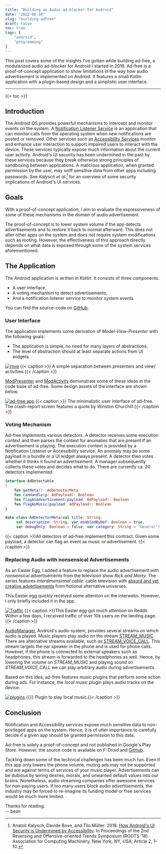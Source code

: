 ```yaml
---
title: "Building an Audio ad-blocker for Android"
date: "2022-08-10"
slug: "building-adfree"
draft: false
toc: true
tags: [
    "android",
    "programming"
]
---
```


This post covers some of the insights I've gotten while building ad-free, a
modularized audio ad-blocker for Android I started in 2016. Ad-free is a
proof-of-concept application to show limitations in the way how audio
advertisement is implemented on Android. It features a small Kotlin application
with a plugin-based design and a simplistic user interface. <!--more-->

---

{{< toc >}}

## Introduction
The Android OS provides powerful mechanisms to intercept and monitor events on
the system. A [Notification Listener Service]() is an application that can
monitor calls from the operating system when new notifications are posted or
removed. Other services such as [Accessibility Services]() monitor and enhance
user interaction to support impaired users to interact with the device. These
services typically expose much information about the current user activity.
Android's UI security has been undermined in the past by these services because
they break otherwise strong principles of sandboxing between applications. A
malicious application, when granted permission by the user, may sniff sensitive
data from other apps including passwords. See <cite> Kalysch et al.[^1]</cite>
for an overview of some security implications of Android's UI services.



[^1]: Anatoli Kalysch, Davide Bove, and Tilo Müller. 2018. [How Android's UI
    Security is Undermined by
    Accessibility](https://faui1-files.cs.fau.de/public/publications/a11y_final_version.pdf).
    In Proceedings of the 2nd Reversing and Offensive-oriented Trends Symposium
    (ROOTS '18). Association for Computing Machinery, New York, NY, USA, Article
    2, 1–10.


## Goals
With a proof-of-concept application, I aim to evaluate the expressiveness of
some of these mechanisms in the domain of audio advertisement.

The proof-of-concept is to lower system volume if the app detects advertisements
and to restore it back to normal afterward. This does not alter other apps on
the system and does not require system modifications such as rooting. However,
the effectiveness of this approach directly depends on what data is exposed
through some of the system services aforementioned.

## The Application
The Android application is written in _Kotlin_. It consists of three components.

- A user interface,
- A voting mechanism to detect advertisements,
- And a notification listener service to monitor system events.

You can find the source-code on
[GitHub](https://github.com/abertschi/ad-free/tree/master/app/src/main/java/ch/abertschi/adfree).

### User Interface

The application implements some derivation of _Model-View-Presenter_ with the
following goals:

- The application is simple, no need for many layers of abstractions,
- The level of abstraction should at least separate actions from UI widgets.

[![mvp](/blog/2022-08_adfree/mvp.svg#center)](/blog/2022-08_adfree/mvp.svg) {{<
caption >}} A simple separation between presenters and view/ activities.{{<
/caption >}}

[ModPresenter](https://github.com/abertschi/ad-free/blob/master/app/src/main/java/ch/abertschi/adfree/view/mod/ModPresenter.kt)
and
[ModActivity](https://github.com/abertschi/ad-free/blob/master/app/src/main/java/ch/abertschi/adfree/view/mod/ModActivity.kt)
demonstrate some of these ideas in the code base of ad-free. Some design assets
of the interface are shown below.

[![ad-free
app](/blog/2022-08_adfree/ad-free-screenshots.png)](/blog/2022-08_adfree/ad-free-screenshots.png)
{{< caption >}} 
The minimalistic user interface of ad-free. The crash-report screen
features a quote by Winston Churchill.{{< /caption >}}

### Voting Mechanism
Ad-free implements various detectors. A detector receives some execution context
and then parses the context for anomalies that are present if an advertisement
is playing. The execution context is provided by a Notification Listener or
Accessibility service. An anomaly may be some payload in a bundle or a UI widget
always present. A detector then votes whether it thinks it found an
advertisement. A manager subsequently collects these votes and decides what to
do. There are currently ca. 20 detectors implemented.


```kotlin
interface AdDetectable 
{
    fun getMeta(): AdDetectorMeta
    fun canHandle(p: AdPayload): Boolean
    fun flagAsAdvertisement(payload: AdPayload): Boolean
    fun flagAsMusic(payload: AdPayload): Boolean
}

data class AdDetectorMeta(val title: String, 
     val description: String, var enabledByDef: Boolean = true,
     var debugOnly: Boolean = false, var category: String = "General")
```
{{< caption >}}All detectors of ad-free implement this contract. Given some payload, a detector can flag an event as music or advertisement. {{< /caption >}}

### Replacing Audio with nonsensical Advertisements
As an Easter Egg, I added a feature to replace the audio advertisement with
nonsensical advertisements from the television show _Rick and Morty_. The series
features _interdimensional cable_: cable television with [absurd and yet
creative advertisements](https://www.youtube.com/watch?v=6h58uT_BGV4) from
fictional alternative universes.

This Easter egg quickly received some attention on the interwebs. However, I only
briefly included it in the app.

[![Traffic](/blog/2022-08_adfree/19-11-17-traffic.png)](/blog/2022-08_adfree/19-11-17-traffic.png)
{{< caption >}}This Easter egg got much attention on Reddit. Within a few days,
I received traffic of over 10k users on the landing page.{{< /caption >}}

[AudioManager](https://developer.android.com/reference/android/media/AudioManager),
Android's audio system, provides several streams on which audio is played. Music
players play audio on the stream
[STREAM_MUSIC](https://developer.android.com/reference/android/media/AudioManager#STREAM_MUSIC).
There are alternative streams available, such as
[STREAM_VOICE_CALL](https://developer.android.com/reference/android/media/AudioManager#STREAM_VOICE_CALL).
This stream targets the ear speaker in the phone and is used for phone calls.
However, if the phone is connected to external speakers such as headphones, this
stream is forwarded to the headphones as well. Hence, by lowering the volume on
_STREAM\_MUSIC_ and playing sound on _STREAM\_VOICE\_CALL_ we can play arbitrary
audio during advertisements.

Based on this idea, ad-free features music plugins that perform some action during ads.
For instance, the _local music_ plugin plays audio tracks on the device.

[![plugins](/blog/2022-08_adfree/plugins.png#width70)](/blog/2022-08_adfree/plugins.png)
{{<caption >}} Plugin to play local music.{{< /caption >}}



## Conclusion
Notification and Accessibility services expose much sensitive data to
non-privileged apps on the system. Hence, it is of utter importance to
carefully decide if a given app should be granted permission to this data.

Ad-free is solely a proof-of-concept and not
published in Google's Play Store. However, the source code is available on
F-Droid and [GitHub](https://github.com/abertschi/ad-free).

Tackling down some of the technical challenges has been much fun. Even if this
app only lowers the phone volume, muting ads may not be supported and are against
terms of services of your music player. Advertisements can be dubious by wiring
desires, morals, and unwanted default values into our brains. Nonetheless, audio
streaming companies offer awesome services for non-paying users. If too many
users block audio advertisements, the industry may be forced to re-imagine its
funding model or free services would be much more limited.


Thanks for reading.  
-- bean
